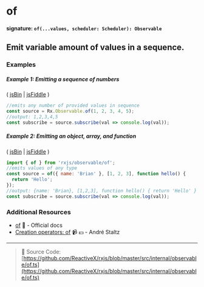 # of

#### signature: `of(...values, scheduler: Scheduler): Observable`

## Emit variable amount of values in a sequence.

### Examples

##### Example 1: Emitting a sequence of numbers

( [jsBin](http://jsbin.com/kodixitoji/1/edit?js,console) |
[jsFiddle](https://jsfiddle.net/btroncone/f7b35ayz/) )

```js
//emits any number of provided values in sequence
const source = Rx.Observable.of(1, 2, 3, 4, 5);
//output: 1,2,3,4,5
const subscribe = source.subscribe(val => console.log(val));
```

##### Example 2: Emitting an object, array, and function

( [jsBin](http://jsbin.com/xevobujama/1/edit?js,console) |
[jsFiddle](https://jsfiddle.net/btroncone/d9rng4dj/) )

```js
import { of } from 'rxjs/observable/of';
//emits values of any type
const source = of({ name: 'Brian' }, [1, 2, 3], function hello() {
  return 'Hello';
});
//output: {name: 'Brian}, [1,2,3], function hello() { return 'Hello' }
const subscribe = source.subscribe(val => console.log(val));
```

### Additional Resources

* [of](http://reactivex.io/rxjs/class/es6/Observable.js~Observable.html#static-method-of)
  :newspaper: - Official docs
* [Creation operators: of](https://egghead.io/lessons/rxjs-creation-operator-of?course=rxjs-beyond-the-basics-creating-observables-from-scratch)
  :video_camera: :dollar: - André Staltz

---

> :file_folder: Source Code:
> [https://github.com/ReactiveX/rxjs/blob/master/src/internal/observable/of.ts](https://github.com/ReactiveX/rxjs/blob/master/src/internal/observable/of.ts)
